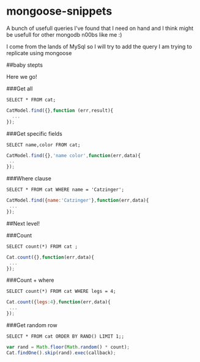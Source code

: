 mongoose-snippets
=================

A bunch of usefull queries I've found that I need on hand and I think might be usefull for other mongodb n00bs like me :)

I come from the lands of MySql so I will try to add the query I am trying to  replicate using mongoose



##baby stepts


Here we go!

###Get all

```
SELECT * FROM cat;
```

```javascript
CatModel.find({},function (err,result){
  ...
});
```



###Get specific fields

```
SELECT name,color FROM cat;
```

```javascript
CatModel.find({},'name color',function(err,data){
 ..
});
```


###Where clause

```
SELECT * FROM cat WHERE name = 'Catzinger';
```

```javascript
CatModel.find({name:'Catzinger'},function(err,data){
 ...
});
```
##Next level!

###Count
```
SELECT count(*) FROM cat ;
```

```javascript
Cat.count({},function(err,data){
 ...
});
```
###Count + where
```
SELECT count(*) FROM cat WHERE legs = 4;
```

```javascript
Cat.count({legs:4},function(err,data){
 ...
});
```
###Get random row
```
SELECT * FROM cat ORDER BY RAND() LIMIT 1;; 
```
```javascript
var rand = Math.floor(Math.random() * count);
Cat.findOne().skip(rand).exec(callback);
```



